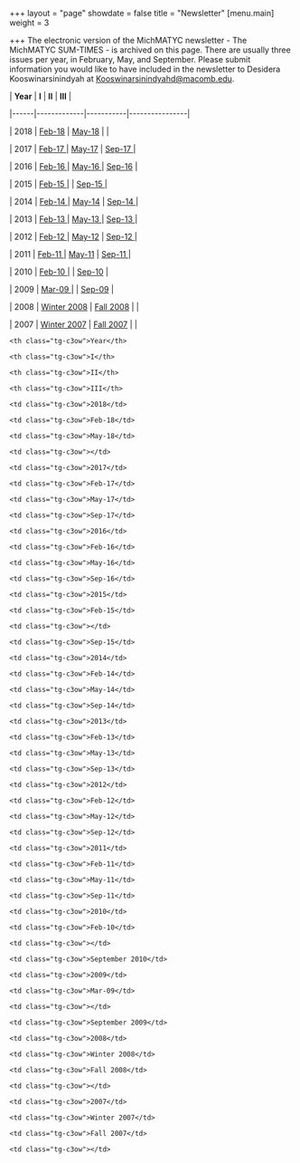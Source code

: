 +++
layout = "page"
showdate = false
title = "Newsletter"
[menu.main]
weight = 3

+++
The electronic version of the MichMATYC newsletter - The MichMATYC SUM-TIMES - is archived on this page. There are usually three issues per year, in February, May, and September. Please submit information you would like to have included in the newsletter to Desidera Kooswinarsinindyah at [Kooswinarsinindyahd@macomb.edu](mailto:Koowinarsinindyahd@macomb.edu).

| **Year** | **I**           | **II**        | **III**            |

|------|-------------|-----------|----------------|

| 2018 | [Feb-18](http://www.michmatyc.org/Newsletters/MichMatycNewsletterFebruary2018.pdf)      | [May-18](http://www.michmatyc.org/Newsletters/MichMATYCNewsletterMay2018.pdf)    |                |

| 2017 | [Feb-17 ](http://www.michmatyc.org/Newsletters/MichMatycNewsletterFebruary2017.pdf)     | [May-17](http://www.michmatyc.org/Newsletters/MichMatycNewsletterMay2017.pdf)    | [Sep-17 ](http://www.michmatyc.org/Newsletters/MichMatycNewsletterSept2017.pdf)        |

| 2016 | [Feb-16  ](http://www.michmatyc.org/Newsletters/MichMatycNewsletterFebruary2016.pdf)    | [May-16 ](http://www.michmatyc.org/Newsletters/MichMATYCMay16.pdf)   | [Sep-16](http://www.michmatyc.org/Newsletters/MichMATYCSept16.pdf)         |

| 2015 | [Feb-15 ](http://www.michmatyc.org/Newsletters/MichMatycNewsletterFebruary2015.pdf)     |           | [Sep-15   ](http://www.michmatyc.org/Newsletters/MichMATYCSept15.pdf)      |

| 2014 | [Feb-14 ](http://www.michmatyc.org/Newsletters/MichMatycNewsletterFeb2014.pdf)     | [May-14](http://www.michmatyc.org/Newsletters/MichMatycNewsletterMay2014.pdf)    | [Sep-14 ](http://www.michmatyc.org/Newsletters/MichMatycNewsletterSept2014.pdf)        |

| 2013 | [Feb-13 ](http://www.michmatyc.org/Newsletters/MichMATYCNewsletterFebruary_2013.pdf)     | [May-13 ](http://www.michmatyc.org/Newsletters/MichMatycNewsletterMay_2013.pdf)   | [Sep-13  ](http://www.michmatyc.org/Newsletters/MichMatycNewsletterSeptember%202013.pdf)       |

| 2012 | [Feb-12 ](http://www.michmatyc.org/Newsletters/Feb%202012%20MichMATYC%20Newsletter.pdf)     | [May-12](http://www.michmatyc.org/Newsletters/May%202012%20MichMATYC%20Newsletter.pdf)    | [Sep-12  ](http://www.michmatyc.org/Newsletters/Sept%202012%20MichMATYC%20Newsletter.pdf)       |

| 2011 | [Feb-11 ](http://www.michmatyc.org/Newsletters/Feb2011MichMATYCNewsletter.pdf)     | [May-11](http://www.michmatyc.org/Newsletters/May2011MichMATYCNewsletter.pdf)    | [Sep-11  ](http://www.michmatyc.org/Newsletters/Sept2011MichMATYCnewsletter.pdf)       |

| 2010 | [Feb-10 ](http://www.michmatyc.org/Newsletters/Feb2010MichMATYCnewsletter.pdf)     |           | [Sep-10](http://www.michmatyc.org/Newsletters/Sept2010MichMATYCnewsletter.pdf) |

| 2009 | [Mar-09  ](http://www.michmatyc.org/Newsletters/March2009MichMATYCnewsletter.pdf)    |           | [Sep-09](http://www.michmatyc.org/Newsletters/Sept2009MichMATYCnewsletter.pdf) |

| 2008 | [Winter 2008](http://www.michmatyc.org/Newsletters/WI2008newsletter.pdf) | [Fall 2008](http://www.michmatyc.org/Newsletters/FA2008newsletter.pdf) |                |

| 2007 | [Winter 2007](http://www.michmatyc.org/Newsletters/WI2007newsletter.pdf) | [Fall 2007](http://www.michmatyc.org/Newsletters/FA2007newsletter.pdf) |                |

<style type="text/css">

.tg  {border-collapse:collapse;border-spacing:0;}

.tg td{font-family:Arial, sans-serif;font-size:14px;padding:10px 5px;border-style:solid;border-width:1px;overflow:hidden;word-break:normal;border-color:black;}

.tg th{font-family:Arial, sans-serif;font-size:14px;font-weight:normal;padding:10px 5px;border-style:solid;border-width:1px;overflow:hidden;word-break:normal;border-color:black;}

.tg .tg-c3ow{border-color:inherit;text-align:center;vertical-align:top}

</style>

<table class="tg">

  <tr>

    <th class="tg-c3ow">Year</th>

    <th class="tg-c3ow">I</th>

    <th class="tg-c3ow">II</th>

    <th class="tg-c3ow">III</th>

  </tr>

  <tr>

    <td class="tg-c3ow">2018</td>

    <td class="tg-c3ow">Feb-18</td>

    <td class="tg-c3ow">May-18</td>

    <td class="tg-c3ow"></td>

  </tr>

  <tr>

    <td class="tg-c3ow">2017</td>

    <td class="tg-c3ow">Feb-17</td>

    <td class="tg-c3ow">May-17</td>

    <td class="tg-c3ow">Sep-17</td>

  </tr>

  <tr>

    <td class="tg-c3ow">2016</td>

    <td class="tg-c3ow">Feb-16</td>

    <td class="tg-c3ow">May-16</td>

    <td class="tg-c3ow">Sep-16</td>

  </tr>

  <tr>

    <td class="tg-c3ow">2015</td>

    <td class="tg-c3ow">Feb-15</td>

    <td class="tg-c3ow"></td>

    <td class="tg-c3ow">Sep-15</td>

  </tr>

  <tr>

    <td class="tg-c3ow">2014</td>

    <td class="tg-c3ow">Feb-14</td>

    <td class="tg-c3ow">May-14</td>

    <td class="tg-c3ow">Sep-14</td>

  </tr>

  <tr>

    <td class="tg-c3ow">2013</td>

    <td class="tg-c3ow">Feb-13</td>

    <td class="tg-c3ow">May-13</td>

    <td class="tg-c3ow">Sep-13</td>

  </tr>

  <tr>

    <td class="tg-c3ow">2012</td>

    <td class="tg-c3ow">Feb-12</td>

    <td class="tg-c3ow">May-12</td>

    <td class="tg-c3ow">Sep-12</td>

  </tr>

  <tr>

    <td class="tg-c3ow">2011</td>

    <td class="tg-c3ow">Feb-11</td>

    <td class="tg-c3ow">May-11</td>

    <td class="tg-c3ow">Sep-11</td>

  </tr>

  <tr>

    <td class="tg-c3ow">2010</td>

    <td class="tg-c3ow">Feb-10</td>

    <td class="tg-c3ow"></td>

    <td class="tg-c3ow">September 2010</td>

  </tr>

  <tr>

    <td class="tg-c3ow">2009</td>

    <td class="tg-c3ow">Mar-09</td>

    <td class="tg-c3ow"></td>

    <td class="tg-c3ow">September 2009</td>

  </tr>

  <tr>

    <td class="tg-c3ow">2008</td>

    <td class="tg-c3ow">Winter 2008</td>

    <td class="tg-c3ow">Fall 2008</td>

    <td class="tg-c3ow"></td>

  </tr>

  <tr>

    <td class="tg-c3ow">2007</td>

    <td class="tg-c3ow">Winter 2007</td>

    <td class="tg-c3ow">Fall 2007</td>

    <td class="tg-c3ow"></td>

  </tr>

</table>